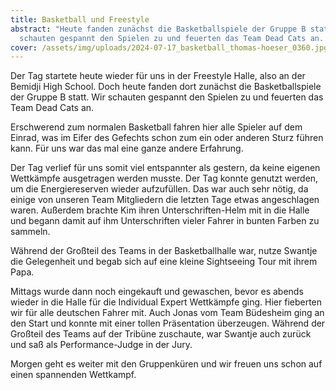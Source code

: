 ```yaml
---
title: Basketball und Freestyle
abstract: "Heute fanden zunächst die Basketballspiele der Gruppe B statt. Wir
  schauten gespannt den Spielen zu und feuerten das Team Dead Cats an. "
cover: /assets/img/uploads/2024-07-17_basketball_thomas-hoeser_0360.jpg
---
```

Der Tag startete heute wieder für uns in der Freestyle Halle, also an der Bemidji High School. Doch heute fanden dort zunächst die Basketballspiele der Gruppe B statt. Wir schauten gespannt den Spielen zu und feuerten das Team Dead Cats an. 

Erschwerend zum normalen Basketball fahren hier alle Spieler auf dem Einrad, was im Eifer des Gefechts schon zum ein oder anderen Sturz führen kann. Für uns war das mal eine ganze andere Erfahrung.

Der Tag verlief für uns somit viel entspannter als gestern, da keine eigenen Wettkämpfe ausgetragen werden musste. Der Tag konnte genutzt werden, um die  Energiereserven wieder aufzufüllen. Das war auch sehr nötig, da einige von unseren Team Mitgliedern die letzten Tage etwas angeschlagen waren. Außerdem brachte Kim ihren Unterschriften-Helm mit in die Halle und begann damit auf ihm Unterschriften vieler Fahrer in bunten Farben zu sammeln.

Während der Großteil des Teams in der Basketballhalle war, nutze Swantje die Gelegenheit und begab sich auf eine kleine Sightseeing Tour mit ihrem Papa. 

Mittags wurde dann noch eingekauft und gewaschen, bevor es abends wieder in die Halle für die Individual Expert Wettkämpfe ging. Hier fieberten wir für alle deutschen Fahrer mit. Auch Jonas vom Team Büdesheim ging an den Start und konnte mit einer tollen Präsentation überzeugen. Während der Großteil des Teams auf der Tribüne zuschaute, war Swantje auch zurück und saß als Performance-Judge in der Jury.

Morgen geht es weiter mit den Gruppenküren und wir freuen uns schon auf einen spannenden Wettkampf.
